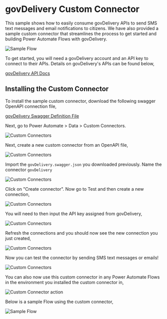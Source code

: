 # govDelivery Custom Connector
This sample shows how to easily consume govDelivery APIs to send SMS text messages and email notifications to citizens.  We have also provided a sample custom connector that streamlines the process to get started and building Power Automate Flows with govDelivery.

![Sample Flow](files/sample-flow.jpg)

To get started, you will need a govDelivery account and an API key to connect to their APIs.  Details on govDelivery's APIs can be found below,

[govDelivery API Docs](https://developer.govdelivery.com/api/tms/overview/Setup/)

## Installing the Custom Connector
To install the sample custom connector, download the following swagger OpenAPI connection file,

[govDelivery Swagger Definition File](files/govDelivery.swagger.json)

Next, go to Power Automate > Data > Custom Connectors.

![Custom Connectors](files/custom-connectors-ui.jpg)

Next, create a new custom connector from an OpenAPI file,

![Custom Connectors](files/custom-connectors-create.jpg)

Import the ```govDelivery.swagger.json``` you downloaded previously.  Name the connector ```govDelivery```

![Custom Connectors](files/custom-connectors-create-2.jpg)

Click on "Create connector".  Now go to Test and then create a new connection,

![Custom Connectors](files/custom-connectors-create-connection.jpg)

You will need to then input the API key assigned from govDelivery,

![Custom Connectors](files/custom-connectors-create-api-input.jpg)

Refresh the connections and you should now see the new connection you just created,

![Custom Connectors](files/custom-connectors-saved.jpg)

Now you can test the connector by sending SMS text messages or emails!

![Custom Connectors](files/custom-connectors-test.jpg)

You can also now use this custom connector in any Power Automate Flows in the environment you installed the custom connector in,

![Custom Connector action](files/custom-connectors-in-flow.jpg)

Below is a sample Flow using the custom connector,

![Sample Flow](files/sample-flow.jpg)
